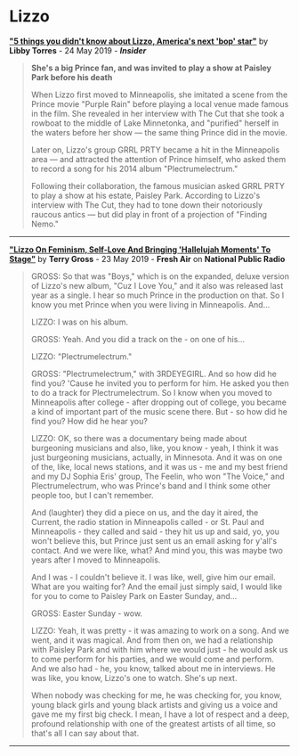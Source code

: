 
# Lizzo

[**"5 things you didn't know about Lizzo, America's next 'bop' star"**](https://www.insider.com/who-is-lizzo-facts-singer-2019-5) by **Libby Torres** - 24 May 2019 - ***Insider***

> **She's a big Prince fan, and was invited to play a show at Paisley Park before his death**
> 
> When Lizzo first moved to Minneapolis, she imitated a scene from the Prince movie "Purple Rain" before playing a local venue made famous in the film. She revealed in her interview with The Cut that she took a rowboat to the middle of Lake Minnetonka, and "purified" herself in the waters before her show — the same thing Prince did in the movie.
> 
> Later on, Lizzo's group GRRL PRTY became a hit in the Minneapolis area — and attracted the attention of Prince himself, who asked them to record a song for his 2014 album "Plectrumelectrum."
> 
> Following their collaboration, the famous musician asked GRRL PRTY to play a show at his estate, Paisley Park. According to Lizzo's interview with The Cut, they had to tone down their notoriously raucous antics — but did play in front of a projection of "Finding Nemo."

-----

[**"Lizzo On Feminism, Self-Love And Bringing 'Hallelujah Moments' To Stage"**](https://www.wcbe.org/post/lizzo-feminism-self-love-and-bringing-hallelujah-moments-stage) by **Terry Gross** - 23 May 2019 - **Fresh Air** on **National Public Radio**


> GROSS: So that was "Boys," which is on the expanded, deluxe version of Lizzo's new album, "Cuz I Love You," and it also was released last year as a single. I hear so much Prince in the production on that. So I know you met Prince when you were living in Minneapolis. And...
> 
> LIZZO: I was on his album.
> 
> GROSS: Yeah. And you did a track on the - on one of his...
> 
> LIZZO: "Plectrumelectrum."
> 
> GROSS: "Plectrumelectrum," with 3RDEYEGIRL. And so how did he find you? 'Cause he invited you to perform for him. He asked you then to do a track for Plectrumelectrum. So I know when you moved to Minneapolis after college - after dropping out of college, you became a kind of important part of the music scene there. But - so how did he find you? How did he hear you?
> 
> LIZZO: OK, so there was a documentary being made about burgeoning musicians and also, like, you know - yeah, I think it was just burgeoning musicians, actually, in Minnesota. And it was on one of the, like, local news stations, and it was us - me and my best friend and my DJ Sophia Eris' group, The Feelin, who won "The Voice," and Plectrumelectrum, who was Prince's band and I think some other people too, but I can't remember.
> 
> And (laughter) they did a piece on us, and the day it aired, the Current, the radio station in Minneapolis called - or St. Paul and Minneapolis - they called and said - they hit us up and said, yo, you won't believe this, but Prince just sent us an email asking for y'all's contact. And we were like, what? And mind you, this was maybe two years after I moved to Minneapolis.
> 
> And I was - I couldn't believe it. I was like, well, give him our email. What are you waiting for? And the email just simply said, I would like for you to come to Paisley Park on Easter Sunday, and...
> 
> GROSS: Easter Sunday - wow.
> 
> LIZZO: Yeah, it was pretty - it was amazing to work on a song. And we went, and it was magical. And from then on, we had a relationship with Paisley Park and with him where we would just - he would ask us to come perform for his parties, and we would come and perform. And we also had - he, you know, talked about me in interviews. He was like, you know, Lizzo's one to watch. She's up next.
> 
> When nobody was checking for me, he was checking for, you know, young black girls and young black artists and giving us a voice and gave me my first big check. I mean, I have a lot of respect and a deep, profound relationship with one of the greatest artists of all time, so that's all I can say about that.

-----
